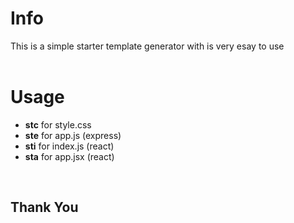 # Info

This is a simple starter template generator with is very esay to use
<br />
<br />
# Usage

- **stc** for style.css
- **ste** for app.js (express)
- **sti** for index.js (react)
- **sta** for app.jsx (react)

<br />

## Thank You